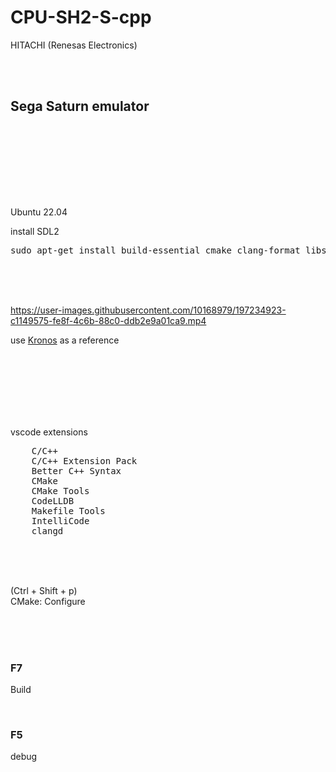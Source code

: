 # CPU-SH2-S-cpp

HITACHI (Renesas Electronics)

<br><br>

## Sega Saturn emulator

<br><br><br>

<br><br><br>

Ubuntu 22.04

install SDL2

<pre>
sudo apt-get install build-essential cmake clang-format libsdl2-dev libsdl2-image-dev libsdl2-mixer-dev libsdl2-net-dev libsdl2-ttf-dev zlib1g libssl-dev libglew-dev
</pre>

<br><br><br>



https://user-images.githubusercontent.com/10168979/197234923-c1149575-fe8f-4c6b-88c0-ddb2e9a01ca9.mp4



use [Kronos](https://github.com/FCare/Kronos) as a reference

<br><br><br><br><br><br>

vscode extensions

<pre>
    C/C++
    C/C++ Extension Pack
    Better C++ Syntax
    CMake
    CMake Tools
    CodeLLDB
    Makefile Tools
    IntelliCode
    clangd
</pre>

<br><br><br>

(Ctrl + Shift + p)  
CMake: Configure

<br><br><br>

### F7

Build

<br>

### F5

debug

<br><br><br><br><br><br><br><br><br>
